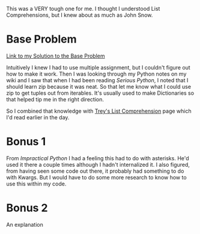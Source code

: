 This was a VERY tough one for me. I thought I understood List Comprehensions, but I knew about as much as John Snow.

# Base Problem

[Link to my Solution to the Base Problem](https://github.com/djotaku/pythonmorsels/blob/9d4203fdc68059e115d052521f1af9cc69a94581/add/add.py)

Intuitively I knew I had to use multiple assignment, but I couldn't figure out how to make it work. Then I was looking through my Python notes on my wiki and I saw that when I had been reading *Serious Python*, I noted that I should learn zip because it was neat. So that let me know what I could use zip to get tuples out from iterables. It's usually used to make Dictionaries so that helped tip me in the right direction.

So I combined that knowledge with [Trey's List Comprehension](https://treyhunner.com/2015/12/python-list-comprehensions-now-in-color/) page which I'd read earlier in the day.

# Bonus 1

From *Impractical Python* I had a feeling this had to do with asterisks. He'd used it there a couple times although I hadn't internalized it. I also figured, from having seen some code out there, it probably had something to do with Kwargs. But I would have to do some more research to know how to use this within my code.

# Bonus 2

An explanation